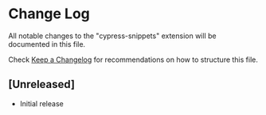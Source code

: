 # Change Log

All notable changes to the "cypress-snippets" extension will be documented in this file.

Check [Keep a Changelog](http://keepachangelog.com/) for recommendations on how to structure this file.

## [Unreleased]

* Initial release
